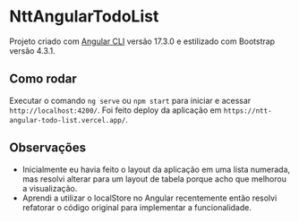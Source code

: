 # NttAngularTodoList

Projeto criado com [Angular CLI](https://github.com/angular/angular-cli) versão 17.3.0 e estilizado com Bootstrap versão 4.3.1.

## Como rodar

Executar o comando `ng serve` ou `npm start` para iniciar e acessar `http://localhost:4200/`. Foi feito deploy da aplicação em `https://ntt-angular-todo-list.vercel.app/`.

## Observações

- Inicialmente eu havia feito o layout da aplicação em uma lista numerada, mas resolvi alterar para um layout de tabela porque acho que melhorou a visualização.
- Aprendi a utilizar o localStore no Angular recentemente então resolvi refatorar o código original para implementar a funcionalidade.